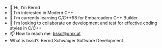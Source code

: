 - 👋 Hi, I’m Bernd
- 👀 I’m interested in Modern C++
- 🌱 I’m currently learning C/C++98 for Embarcadero C++ Builder
- 💞️ I’m looking to collaborate on development and test for effective coding styles in C/C++
- 📫 How to reach me: bssd@gmx.at
- What is bssd?: Bernd Schwaiger Software Development

<!---
bssd1/bssd1 is a ✨ special ✨ repository because its `README.md` (this file) appears on your GitHub profile.
You can click the Preview link to take a look at your changes.
--->
